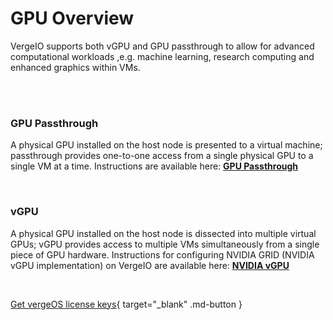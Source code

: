 

# GPU Overview

VergeIO supports both vGPU and GPU passthrough to allow for advanced computational workloads ,e.g. machine learning, research computing and enhanced graphics within VMs.

<br>
<br>

### GPU Passthrough
A physical GPU installed on the host node is presented to a virtual machine; passthrough provides one-to-one access from a single physical GPU to a single VM at a time.  Instructions are available here: [**GPU Passthrough**](/public/ProductGuide/GPUPassthrough)  

<br>

### vGPU
A physical GPU installed on the host node is dissected into multiple virtual GPUs; vGPU provides access to multiple VMs simultaneously from a single piece of GPU hardware.  Instructions for configuring NVIDIA GRID (NVIDIA vGPU implementation) on VergeIO are available here: [**NVIDIA vGPU**](/public/ProductGuide/nvidiavGPU)

<br>

[Get vergeOS license keys](https://www.verge.io/test-drive){ target="_blank" .md-button }